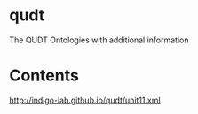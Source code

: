# qudt
The QUDT Ontologies with additional information

# Contents

http://indigo-lab.github.io/qudt/unit11.xml
